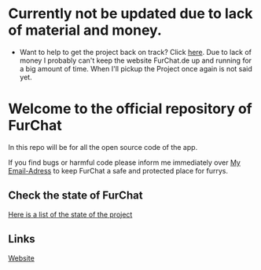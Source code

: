 # Currently not be updated due to lack of material and money.
- Want to help to get the project back on track? Click [here](https://www.furchat.de/help-me-to-build-furchat).
Due to lack of money I probably can't keep the website FurChat.de up and running for a big amount of time. When I'll pickup the Project once again is not said yet.

# Welcome to the official repository of FurChat
In this repo will be for all the open source code of the app.

If you find bugs or harmful code please inform me immediately over [My Email-Adress](mailto:kimjonas.kr@icloud.com)
to keep FurChat a safe and protected place for furrys.

## Check the state of FurChat
[Here is a list of the state of the project](/a-app-list.md)

## Links
[Website](https://www.furchat.de)
